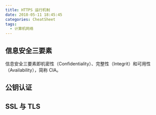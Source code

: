 ```yaml
---
title: HTTPS 运行机制
date: 2018-05-11 18:45:45
categories: CheatSheet
tags:
  - 计算机网络
---
```


## 信息安全三要素

信息安全三要素即机密性（Confidentiality）、完整性（Integrit）和可用性（Availability），简称 CIA。

## 公钥认证

## SSL 与 TLS
